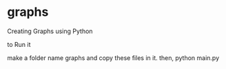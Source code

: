 # graphs
Creating Graphs using Python


to Run it

make a folder name graphs and copy these files in it.
then,
python main.py
